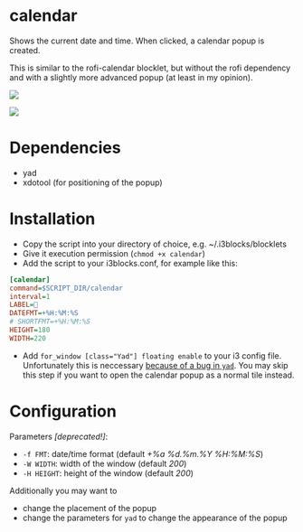 # calendar

Shows the current date and time. When clicked, a calendar popup is created.

This is similar to the rofi-calendar blocklet, but without the rofi dependency and with a slightly more advanced popup (at least in my opinion).

![](screenshot1.png)

![](screenshot2.png)

# Dependencies

* yad
* xdotool (for positioning of the popup)

# Installation

* Copy the script into your directory of choice, e.g. ~/.i3blocks/blocklets
* Give it execution permission (`chmod +x calendar`)
* Add the script to your i3blocks.conf, for example like this:

```ini
[calendar]
command=$SCRIPT_DIR/calendar
interval=1
LABEL= 
DATEFMT=+%H:%M:%S
# SHORTFMT=+%H:%M:%S
HEIGHT=180
WIDTH=220
```

* Add `for_window [class="Yad"] floating enable` to your i3 config file.
Unfortunately this is neccessary [because of a bug in `yad`](https://sourceforge.net/p/yad-dialog/tickets/301/).
You may skip this step if you want to open the calendar popup as a normal tile instead.

# Configuration

Parameters _[deprecated!]_:

* `-f FMT`: date/time format (default _+%a %d.%m.%Y %H:%M:%S_)
* `-W WIDTH`: width of the window (default _200_)
* `-H HEIGHT`: height of the window (default _200_)

Additionally you may want to

* change the placement of the popup
* change the parameters for `yad` to change the appearance of the popup
